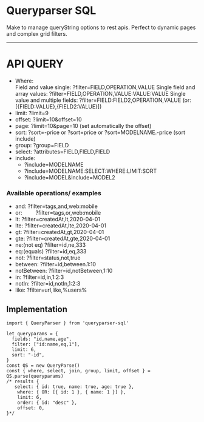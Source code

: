 # Queryparser SQL 
Make to manage queryString options to rest apis. Perfect to dynamic pages and complex grid filters.

--------------------------------------------------------

# API QUERY

- Where:   
    Field and value single:           ?filter=FIELD,OPERATION,VALUE
    Single field and array values:    ?filter=FIELD,OPERATION,VALUE:VALUE:VALUE 
    Single value and multiple fields: ?filter=FIELD:FIELD2,OPERATION,VALUE  (or:[{FIELD:VALUE},{FIELD2:VALUE}])
- limit:   ?limit=9
- offset:  ?limit=10&offset=10
- page:    ?limit=10&page=10 (set automatically the offset)
- sort:    ?sort=-price or ?sort=price or ?sort=MODELNAME.-price (sort include)
- group:   ?group=FIELD
- select:  ?attributes=FIELD,FIELD,FIELD
- include: 
  - ?include=MODELNAME 
  - ?include=MODELNAME:SELECT:WHERE:LIMIT:SORT
  - ?include=MODEL&include=MODEL2


### Available operations/ examples 
- and:        ?filter=tags,and,web:mobile
- or:         ?filter=tags,or,web:mobile
- lt:         ?filter=createdAt,lt,2020-04-01
- lte:        ?filter=createdAt,lte,2020-04-01
- gt:         ?filter=createdAt,gt,2020-04-01
- gte:        ?filter=createdAt,gte,2020-04-01
- ne:(not eq) ?filter=id,ne,333
- eq:(equals) ?filter=id,eq,333
- not:        ?filter=status,not,true
- between:    ?filter=id,between.1:10
- notBetween: ?filter=id,notBetween,1:10
- in:         ?filter=id,in,1:2:3
- notIn:      ?filter=id,notIn,1:2:3
- like:       ?filter=url,like,%users%

## Implementation

```
import { QueryParser } from 'queryparser-sql'
 
let queryparams = {
  fields: "id,name,age",
  filter: ["id:name,eq,1"],
  limit: 6,
  sort: "-id",
} 
const QS = new QueryParse()
const { where, select, join, group, limit, offset } = QS.parse(queryparams)
/* results { 
   select: { id: true, name: true, age: true },
    where: { OR: [{ id: 1 }, { name: 1 }] },
    limit: 6,
    order: { id: "desc" },
    offset: 0, 
}*/
```
